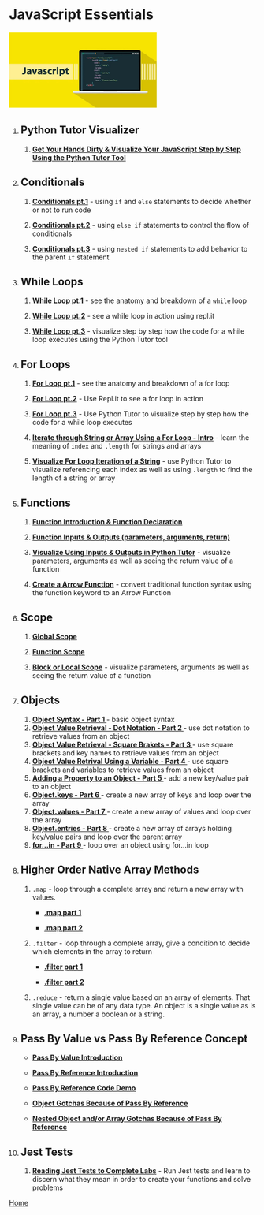 # JavaScript Essentials

<img src="./assets/javascript.jpg" alt="JavaScript" width="300">


1. ## Python Tutor Visualizer
    1. **[Get Your Hands Dirty & Visualize Your JavaScript Step by Step Using the Python Tutor Tool](https://drive.google.com/file/d/1A5uNeorZMFmetYoX3oz22u4lnpsgPucj/view?usp=sharing)**

1. ## Conditionals
    1. **[Conditionals pt.1](https://drive.google.com/file/d/1LFSE9Psr8tSAL68zVRatqsvDNIuhG-Xf/view?usp=sharing)** - using `if` and `else` statements to decide whether or not to run code

    1. **[Conditionals pt.2](https://drive.google.com/file/d/1i-ZAuB6hjjjMOd0PNKFBG1saChOEjVvX/view?usp=sharing)** - using `else if` statements to control the flow of conditionals

    1. **[Conditionals pt.3](https://drive.google.com/file/d/1NqK0MJkjlIWJJItcQ6tlWZ3hQSHiwHYU/view?usp=sharing)** - using `nested if` statements to add behavior to the parent `if` statement

1. ## While Loops

    1. **[While Loop pt.1](https://drive.google.com/file/d/1gmEPl9PJcQ8cyue5n9wO4WvUG4myY8rW/view?usp=sharing)** - see the anatomy and breakdown of a `while` loop

    1. **[While Loop pt.2](https://drive.google.com/file/d/1LVJMM2ubrhhj72IDH5-ZWwHT0zsRxZ7E/view?usp=sharing)** - see a while loop in action using repl.it


    1. **[While Loop pt.3](https://drive.google.com/file/d/1wdZenJoUa62OD8UU0Z-dT-viPIIE2NDV/view?usp=sharing)** - visualize step by step how the code for a while loop executes using the Python Tutor tool

1. ## For Loops
    1. **[For Loop pt.1](https://drive.google.com/file/d/19lbfSPJP8wNLIaUmyKg9JgaSVSraARMx/view?usp=sharing)** - see the anatomy and breakdown of a for loop

    1. **[For Loop pt.2](https://drive.google.com/file/d/18gJn619yLZt7GnRCcyLCq1Cp17Fp7gGh/view?usp=sharing)** - Use Repl.it to see a for loop in action

    1. **[For Loop pt.3](https://drive.google.com/file/d/1sT6_4vfyXyGK8GYEOqrdo-N7q3VPB_l0/view?usp=sharing)** - Use Python Tutor to visualize step by step how the code for a while loop executes 

    1. **[Iterate through String or Array Using a For Loop - Intro](https://drive.google.com/file/d/1e6cFjNbA4moy_7eMYEriDZ1ctRhJR46o/view?usp=sharing)** - learn the meaning of `index` and `.length` for strings and arrays

    1. **[Visualize For Loop Iteration of a String](https://drive.google.com/file/d/1zgyCHuxwQCt2CQ_TfKIilE_3IKFzOla5/view?usp=sharing)** - use Python Tutor to visualize referencing each index as well as using `.length` to find the length of a string or array

1. ## Functions
    1. **[Function Introduction & Function Declaration](https://drive.google.com/file/d/1IwIMcxX3RlVLxgD3HOaHhNbLOgeyIi_u/view?usp=sharing)**
    
    1. **[Function Inputs & Outputs (parameters, arguments, return)](https://drive.google.com/file/d/1ij4Fm4Q71XK3KdcFA5rJNypnq0kKpKHJ/view?usp=sharing)**

    1. **[Visualize Using Inputs & Outputs in Python Tutor](https://drive.google.com/file/d/1rR2HNdLDJbHfgQO4-N0ydrTfxQQu9rcg/view?usp=sharing)** - visualize parameters, arguments as well as seeing the return value of a function

    1. **[Create a Arrow Function](https://drive.google.com/file/d/1qsmZBM4EvvP7qK9ReUXRviGgBsW5SgBJ/view?usp=sharing)** - convert traditional function syntax using the function keyword to an Arrow Function

1. ## Scope
    1. **[Global Scope](https://drive.google.com/file/d/1d4IajQLx8pvec3NsSa5f4HAuESt2TSqi/view?usp=sharing)**
    
    1. **[Function Scope](https://drive.google.com/file/d/13dNaxJybf_AL9OO556RGwC9LA0nADN6-/view?usp=sharing)**

    1. **[Block or Local Scope](https://drive.google.com/file/d/1GeGD1DTRmCh2n2_Wtv7z7ka2QA7FrUEc/view?usp=sharing)** - visualize parameters, arguments as well as seeing the return value of a function

1. ## Objects
    
    1. **[Object Syntax - Part 1 ](https://drive.google.com/file/d/1VTdnei6aTeO4PuSU9uXvq5RbUU7L1hiS/view?usp=sharing)** - basic object syntax
    1. **[Object Value Retrieval - Dot Notation - Part 2 ](https://drive.google.com/file/d/1NBlfA8oaU2v9f8S3zyqfjsAnUrgcqBes/view?usp=sharing)** - use dot notation to retrieve values from an object
    1. **[Object Value Retrieval - Square Brakets - Part 3 ](https://drive.google.com/file/d/1PJF4vvl_H9ndIDoo7yfYRhllJpWFkmUH/view?usp=sharing)** - use square brackets and key names to retrieve values from an object
    1. **[Object Value Retrival Using a Variable - Part 4 ](https://drive.google.com/file/d/1whmNykkNc2bRHwENFFDSF71oLvGYDpIf/view?usp=sharing)** - use square brackets and variables to retrieve values from an object
    1. **[Adding a Property to an Object - Part 5 ](https://drive.google.com/file/d/1ftbu14ymfjwxJPrRuZtAbi6kQ0jOdJ_q/view?usp=sharing)** - add a new key/value pair to an object
    1. **[Object.keys  - Part 6 ](https://drive.google.com/file/d/1FXgb2motps1tBDGi4otbJLPhq_E-Sly9/view?usp=sharing)** - create a new array of keys and loop over the array
    1. **[Object.values - Part 7 ](https://drive.google.com/file/d/1Y_pnr1--2vckmzJTCWeiuestNHXLcUiN/view?usp=sharing)** - create a new array of values and loop over the array
    1. **[Object.entries - Part 8 ](https://drive.google.com/file/d/1QWHzSP_xAfMZ-AclwyKeUAJ55LR6-maT/view?usp=sharing)** - create a new array of arrays holding key/value pairs and loop over the parent array
    1. **[for...in - Part 9 ](https://drive.google.com/file/d/1POYCg0G54hDHntV9jtLcP5hcnQBX0BqJ/view?usp=sharing)** - loop over an object using for...in loop

1. ## Higher Order Native Array Methods
    1. `.map` - loop through a complete array and return a new array with values.
        - **[.map part 1](https://drive.google.com/file/d/1ZIcRCoF__0C4cEWfJmZ3qHcJwnReJEUO/view?usp=sharing)**

        - **[.map part 2](https://drive.google.com/file/d/1SULNoJG0-rjPRx8HyjKdmjkICiIpM74L/view?usp=sharing)**
    
    1. `.filter` - loop through a complete array, give a condition to decide which elements in the array to return 
         - **[.filter part 1](https://drive.google.com/file/d/1JK4A4bKki02LgWTQPVOg7pjWB61Bh0gF/view?usp=sharing)**
         
        - **[.filter part 2](https://drive.google.com/file/d/1S3Dhhu3ZOS3Ki9ejLt-cagY6QvxQ8sRF/view?usp=sharing)**

    1. `.reduce` - return a single value based on an array of elements. That single value can be of any data type. An object is a single value as is an array, a number a boolean or a string.

1. ## Pass By Value vs Pass By Reference Concept

   - **[Pass By Value Introduction](https://drive.google.com/file/d/13oDcd34M-Gat-g-8g0v5AMGm22jrTMHl/view?usp=share_link)**

   - **[Pass By Reference Introduction](https://drive.google.com/file/d/1KXLRBIxYXAPm5rvlRkTvJZ_lFZKNpxv5/view?usp=share_link)**

   - **[Pass By Reference Code Demo](https://drive.google.com/file/d/17N0e784njcebpralNChF7WNru77VHq23/view?usp=share_link)**

   - **[Object Gotchas Because of Pass By Reference](https://drive.google.com/file/d/15Q5FgYfMIJs2nWR4ptGPK5MQWRaXrW9q/view?usp=share_link)**

   - **[Nested Object and/or Array Gotchas Because of Pass By Reference](https://drive.google.com/file/d/13Ff7tuXZAPtjvr4qKivX81ywzwOAK-rv/view?usp=share_link)**

1. ## Jest Tests
    1. **[Reading Jest Tests to Complete Labs](https://drive.google.com/file/d/1p1eSbm4wvMj4UWbcj336Ja1IHCFS9oQw/view?usp=sharing)** - Run Jest tests and learn to discern what they mean in order to create your functions and solve problems

[Home][def]

[def]: README.md